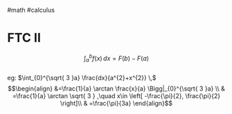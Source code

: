 #math #calculus 
# FTC II  
$$\int_{a}^{b}  f(x) \, dx =F(b) - F(a)$$  
eg:  $\int_{0}^{\sqrt{ 3 }a} \frac{dx}{a^{2}+x^{2}} \,$  
$$\begin{align}
&=\frac{1}{a} \arctan \frac{x}{a} \Bigg|_{0}^{\sqrt{ 3 }a} \\
& =\frac{1}{a} \arctan \sqrt{ 3 } ,\quad x\in \left[  -\frac{\pi}{2}, \frac{\pi}{2} \right]\\
 & =\frac{\pi}{3a}
\end{align}$$  

